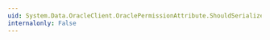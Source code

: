 ```yaml
---
uid: System.Data.OracleClient.OraclePermissionAttribute.ShouldSerializeConnectionString
internalonly: False
---
```

